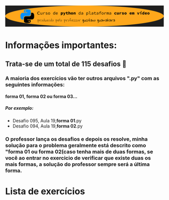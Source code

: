 ![header](https://github.com/emersonbusson/Curso-Python-CursoEmVideo/blob/main/imagens/imagem%20readme.png)
# Informações importantes:
## Trata-se de um total de 115 desafios &#x1F40D;
### A maioria dos exercícios vão ter outros **arquivos ".py"** com as seguintes informações:
#### forma 01, forma 02 ou forma 03...
##### Por exemplo:
* Desafio 095, Aula 19,**forma 01**.py
* Desafio 094, Aula 19,**forma 02**.py
### O professor lança os desafios e depois os resolve, minha solução para o problema geralmente está descrito como "forma 01 ou forma 02(caso tenha mais de duas formas, se você ao entrar no exercicio de verificar que existe duas os mais formas, a solução do professor sempre será a última forma. 


# Lista de exercícios
